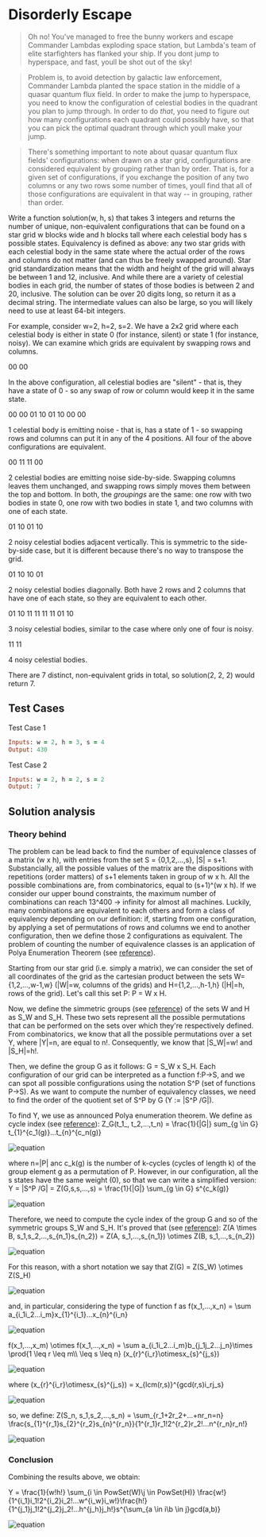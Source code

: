 # Disorderly Escape

>Oh no! You've managed to free the bunny workers and escape Commander Lambdas exploding space station, but Lambda's team of elite starfighters has flanked your ship. If you dont jump to hyperspace, and fast, youll be shot out of the sky!

>Problem is, to avoid detection by galactic law enforcement, Commander Lambda planted the space station in the middle of a quasar quantum flux field. In order to make the jump to hyperspace, you need to know the configuration of celestial bodies in the quadrant you plan to jump through. In order to do *that*, you need to figure out how many configurations each quadrant could possibly have, so that you can pick the optimal quadrant through which youll make your jump. 

>There's something important to note about quasar quantum flux fields' configurations: when drawn on a star grid, configurations are considered equivalent by grouping rather than by order. That is, for a given set of configurations, if you exchange the position of any two columns or any two rows some number of times, youll find that all of those configurations are equivalent in that way -- in grouping, rather than order.

Write a function solution(w, h, s) that takes 3 integers and returns the number of unique, non-equivalent configurations that can be found on a star grid w blocks wide and h blocks tall where each celestial body has s possible states. Equivalency is defined as above: any two star grids with each celestial body in the same state where the actual order of the rows and columns do not matter (and can thus be freely swapped around). Star grid standardization means that the width and height of the grid will always be between 1 and 12, inclusive. And while there are a variety of celestial bodies in each grid, the number of states of those bodies is between 2 and 20, inclusive. The solution can be over 20 digits long, so return it as a decimal string.  The intermediate values can also be large, so you will likely need to use at least 64-bit integers.

For example, consider w=2, h=2, s=2. We have a 2x2 grid where each celestial body is either in state 0 (for instance, silent) or state 1 (for instance, noisy).  We can examine which grids are equivalent by swapping rows and columns.

00
00

In the above configuration, all celestial bodies are "silent" - that is, they have a state of 0 - so any swap of row or column would keep it in the same state.

00 00 01 10
01 10 00 00

1 celestial body is emitting noise - that is, has a state of 1 - so swapping rows and columns can put it in any of the 4 positions.  All four of the above configurations are equivalent.

00 11
11 00

2 celestial bodies are emitting noise side-by-side.  Swapping columns leaves them unchanged, and swapping rows simply moves them between the top and bottom.  In both, the *groupings* are the same: one row with two bodies in state 0, one row with two bodies in state 1, and two columns with one of each state.

01 10
01 10

2 noisy celestial bodies adjacent vertically. This is symmetric to the side-by-side case, but it is different because there's no way to transpose the grid.

01 10
10 01

2 noisy celestial bodies diagonally.  Both have 2 rows and 2 columns that have one of each state, so they are equivalent to each other.

01 10 11 11
11 11 01 10

3 noisy celestial bodies, similar to the case where only one of four is noisy.

11
11

4 noisy celestial bodies.

There are 7 distinct, non-equivalent grids in total, so solution(2, 2, 2) would return 7.

## Test Cases

Test Case 1
```ruby
Inputs: w = 2, h = 3, s = 4
Output: 430
```
Test Case 2
```ruby
Inputs: w = 2, h = 2, s = 2
Output: 7
```

## Solution analysis

### Theory behind
The problem can be lead back to find the number of equivalence classes of a matrix (w x h), with entries from the set S = {0,1,2,...,s}, |S| = s+1. 
Substancially, all the possible values of the matrix are the dispositions with repetitions (order matters) of s+1 elements taken in group of w x h. All the possible combinations are, from combinatorics, equal to (s+1)^(w x h). If we consider our upper bound constraints, the maximum number of combinations can reach 13^400 -> infinity for almost all machines.
Luckily, many combinations are equivalent to each others and form a class of equivalency depending on our definition: if, starting from one configuration, by applying a set of permutations of rows and columns we end to another configuration, then we define those 2 configurations as equivalent.
The problem of counting the number of equivalence classes is an application of Polya Enumeration Theorem (see [reference](https://en.wikipedia.org/wiki/P%C3%B3lya_enumeration_theorem)).


Starting from our star grid (i.e. simply a matrix), we can consider the set of all coordinates of the grid as the cartesian product between the sets W={1,2,...,w-1,w} (|W|=w, columns of the grids) and H={1,2,...,h-1,h} (|H|=h, rows of the grid). Let's call this set P: P = W x H.

Now, we define the simmetric groups (see [reference](https://en.wikipedia.org/wiki/Symmetric_group)) of the sets W and H as S_W and S_H. These two sets represent all the possible permutations that can be performed on the sets over which they're respectively defined. From combinatorics, we know that all the possible permutations over a set Y, where |Y|=n, are equal to n!. Consequently, we know that |S_W|=w! and |S_H|=h!.

Then, we define the group G as it follows: G = S_W x S_H.
Each configuration of our grid can be interpreted as a function f:P->S, and we can spot all possible configurations using the notation S^P (set of functions P->S). 
As we want to compute the number of equivalency classes, we need to find the order of the quotient set of S^P by G (Y := |S^P /G|).

To find Y, we use as announced Polya enumeration theorem.
We define as cycle index (see [reference](https://en.wikipedia.org/wiki/Cycle_index)):
Z_G(t_1_, t_2,...,t_n) = \frac{1}{|G|} sum_{g \in G} t_{1}^{c_1(g)}...t_{n}^{c_n(g)}

![equation](https://latex.codecogs.com/svg.image?%5Cbg_black%20Z_G(t_1_,%20t_2,...,t_n)%20=%20%5Cfrac%7B1%7D%7B%7CG%7C%7D%20sum_%7Bg%20%5Cin%20G%7D%20t_%7B1%7D%5E%7Bc_1(g)%7D...t_%7Bn%7D%5E%7Bc_n(g)%7)

where n=|P| anc c_k(g) is the number of k-cycles (cycles of length k) of the group element g as a permutation of P.
However, in our configuration, all the s states have the same weight (0), so that we can write a simplified version:
Y = |S^P /G| = Z(G,s,s,...,s) = \frac{1}{|G|} \sum_{g \in G} s^{c_k(g)}

![equation](https://latex.codecogs.com/svg.image?\bg_black&space;Y&space;=&space;|S^P&space;/G|&space;=&space;Z(G,s,s,...,s)&space;=&space;\frac{1}{|G|}&space;\sum_{g&space;\in&space;G}&space;s^{c_k(g)})

Therefore, we need to compute the cycle index of the group G and so of the symmetric groups S_W and S_H.
It's proved that (see [reference](https://franklinvp.github.io/assets/files/WeiXuCycleIndexCartesianProduct.pdf)):
Z(A \times B, s_1,s_2,...,s_{n_1}s_{n_2}) = Z(A, s_1,...,s_{n_1}) \otimes Z(B, s_1,...,s_{n_2})

![equation](https://latex.codecogs.com/svg.image?\bg_black&space;Z(A&space;\times&space;B,&space;s_1,s_2,...,s_{n_1}s_{n_2})&space;=&space;Z(A,&space;s_1,...,s_{n_1})&space;\otimes&space;Z(B,&space;s_1,...,s_{n_2}))

For this reason, with a short notation we say that 
Z(G) = Z(S_W) \otimes Z(S_H)

![equation](https://latex.codecogs.com/svg.image?\bg_black&space;Z(G)&space;=&space;Z(S_W)&space;\otimes&space;Z(S_H))

and, in particular, considering the type of function f as 
f(x_1,...,x_n) = \sum a_{i_1i_2...i_m}x_{1}^{i_1}...x_{n}^{i_n}

![equation](https://latex.codecogs.com/svg.image?\bg_black&space;f(x_1,...,x_n)&space;=&space;\sum&space;a_{i_1i_2...i_m}x_{1}^{i_1}...x_{n}^{i_n})

f(x_1,...,x_m) \otimes f(x_1,...,x_n) = \sum a_{i_1i_2...i_m}b_{j_1j_2...j_n}\times \prod{1 \leq r \leq m\\\ \leq s \leq n} (x_{r}^{i_r}\otimesx_{s}^{j_s})

![equation](https://latex.codecogs.com/svg.image?\bg_black&space;f(x_1,...,x_m)&space;\otimes&space;f(x_1,...,x_n)&space;=&space;\sum&space;a_{i_1i_2...i_m}b_{j_1j_2...j_n}\times&space;\prod{1&space;\leq&space;r&space;\leq&space;m\\\&space;\leq&space;s&space;\leq&space;n}&space;(x_{r}^{i_r}\otimesx_{s}^{j_s}))

where (x_{r}^{i_r}\otimesx_{s}^{j_s}) = x_{lcm(r,s)}^{gcd(r,s)i_rj_s}

![equation](https://latex.codecogs.com/svg.image?\bg_black&space;(x_{r}^{i_r}\otimesx_{s}^{j_s})&space;=&space;x_{lcm(r,s)}^{gcd(r,s)i_rj_s})

so, we define:
Z(S_n, s_1,s_2,...,s_n) = \sum_{r_1+2r_2+...+nr_n=n} \frac{s_{1}^{r_1}s_{2}^{r_2}s_{n}^{r_n}}{1^{r_1}r_1!2^{r_2}r_2!...n^{r_n}r_n!}

![equation](https://latex.codecogs.com/svg.image?\bg_black&space;Z(S_n,&space;s_1,s_2,...,s_n)&space;=&space;\sum_{r_1&plus;2r_2&plus;...&plus;nr_n=n}&space;\frac{s_{1}^{r_1}s_{2}^{r_2}s_{n}^{r_n}}{1^{r_1}r_1!2^{r_2}r_2!...n^{r_n}r_n!})

### Conclusion
Combining the results above, we obtain:

Y = \frac{1}{w!h!} \sum_{i \in PowSet(W)\\j \in PowSet(H)} \frac{w!}{1^{i_1}i_1!2^{i_2}i_2!...w^{i_w}i_w!}\frac{h!}{1^{j_1}j_1!2^{j_2}j_2!...h^{j_h}j_h!}s^{\sum_{a \in i\\b \in j}gcd(a,b)}

![equation](https://latex.codecogs.com/svg.image?\bg_black&space;Y&space;=&space;\frac{1}{w!h!}&space;\sum_{i&space;\in&space;PowSet(W)\\j&space;\in&space;PowSet(H)}&space;\frac{w!}{1^{i_1}i_1!2^{i_2}i_2!...w^{i_w}i_w!}\frac{h!}{1^{j_1}j_1!2^{j_2}j_2!...h^{j_h}j_h!}s^{\sum_{a&space;\in&space;i\\b&space;\in&space;j}gcd(a,b)})